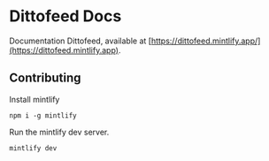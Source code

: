 # Dittofeed Docs

Documentation Dittofeed, available at [https://dittofeed.mintlify.app/](https://dittofeed.mintlify.app).

## Contributing

Install mintlify

```
npm i -g mintlify
```

Run the mintlify dev server.

```bash
mintlify dev
```
